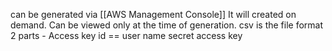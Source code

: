 can be generated via [[AWS Management Console]]
It will created on demand. Can be viewed only at the time of generation. 
csv is the file format
2 parts - Access key id  == user name
              secret access key

